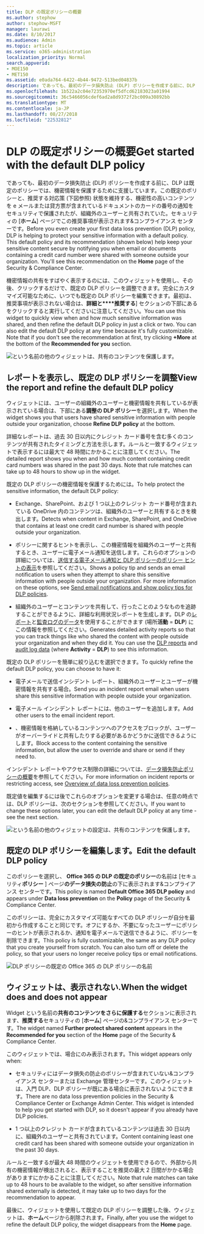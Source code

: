 ```yaml
---
title: DLP の既定ポリシーの概要
ms.author: stephow
author: stephow-MSFT
manager: laurawi
ms.date: 8/10/2017
ms.audience: Admin
ms.topic: article
ms.service: o365-administration
localization_priority: Normal
search.appverid:
- MOE150
- MET150
ms.assetid: e0ada764-6422-4b44-9472-513bed04837b
description: であっても、最初のデータ損失防止 (DLP) ポリシーを作成する前に、DLP は既定のポリシーでは、機密情報を保護するために支援しています。この既定のポリシーと、推奨する対応策 (下図参照) 状態を維持する、機密性の高いコンテンツを e メールまたは貸方票が含まれているドキュメントのカードの番号の通知をセキュリティで保護されたが、組織外のユーザーと共有されていた。
ms.openlocfilehash: 1b522a2c04e72353970ef5dfcd62183023a01994
ms.sourcegitcommit: 36c5466056cdef6ad2a8d9372f2bc009a30892bb
ms.translationtype: MT
ms.contentlocale: ja-JP
ms.lasthandoff: 08/27/2018
ms.locfileid: "22532812"
---
```

# <a name="get-started-with-the-default-dlp-policy"></a><span data-ttu-id="a905d-104">DLP の既定ポリシーの概要</span><span class="sxs-lookup"><span data-stu-id="a905d-104">Get started with the default DLP policy</span></span>

<span data-ttu-id="a905d-p102">であっても、最初のデータ損失防止 (DLP) ポリシーを作成する前に、DLP は既定のポリシーでは、機密情報を保護するために支援しています。この既定のポリシーと、推奨する対応策 (下図参照) 状態を維持する、機密性の高いコンテンツを e メールまたは貸方票が含まれているドキュメントのカードの番号の通知をセキュリティで保護されたが、組織外のユーザーと共有されていた。セキュリティの [**ホーム**] ページでこの推奨事項が表示されます&amp;コンプライアンス センターです。</span><span class="sxs-lookup"><span data-stu-id="a905d-p102">Before you even create your first data loss prevention (DLP) policy, DLP is helping to protect your sensitive information with a default policy. This default policy and its recommendation (shown below) help keep your sensitive content secure by notifying you when email or documents containing a credit card number were shared with someone outside your organization. You'll see this recommendation on the **Home** page of the Security &amp; Compliance Center.</span></span> 
  
<span data-ttu-id="a905d-p103">機密情報の共有をすばやく表示するのには、このウィジェットを使用し、その後、クリックするだけで、既定の DLP ポリシーを調整できます。完全にカスタマイズ可能なために、いつでも既定の DLP ポリシーを編集できます。最初は、推奨事項が表示されない場合は、**詳細と****推奨する**] セクションの下部にあるをクリックすると実行してくださいに注意してください。</span><span class="sxs-lookup"><span data-stu-id="a905d-p103">You can use this widget to quickly view when and how much sensitive information was shared, and then refine the default DLP policy in just a click or two. You can also edit the default DLP policy at any time because it's fully customizable. Note that if you don't see the recommendation at first, try clicking **+More** at the bottom of the **Recommended for you** section.</span></span> 
  
![という名前の他のウィジェットは、共有のコンテンツを保護します。](media/2bae6dbc-cc92-4f35-b54c-c36e60226b5b.png)
  
## <a name="view-the-report-and-refine-the-default-dlp-policy"></a><span data-ttu-id="a905d-112">レポートを表示し、既定の DLP ポリシーを調整</span><span class="sxs-lookup"><span data-stu-id="a905d-112">View the report and refine the default DLP policy</span></span>

<span data-ttu-id="a905d-113">ウィジェットには、ユーザーの組織外のユーザーと機密情報を共有しているが表示されている場合は、下部にある**調整の DLP ポリシー**を選択します。</span><span class="sxs-lookup"><span data-stu-id="a905d-113">When the widget shows you that users have shared sensitive information with people outside your organization, choose **Refine DLP policy** at the bottom.</span></span> 
  
<span data-ttu-id="a905d-p104">詳細なレポートは、過去 30 日以内にクレジット カード番号を含む多くのコンテンツが共有されたタイミングと方法を示します。ルールと一致するウィジェットで表示するには最大で 48 時間にかかることに注意してください。</span><span class="sxs-lookup"><span data-stu-id="a905d-p104">The detailed report shows you when and how much content containing credit card numbers was shared in the past 30 days. Note that rule matches can take up to 48 hours to show up in the widget.</span></span>
  
<span data-ttu-id="a905d-116">既定の DLP ポリシーの機密情報を保護するためには。</span><span class="sxs-lookup"><span data-stu-id="a905d-116">To help protect the sensitive information, the default DLP policy:</span></span>
  
- <span data-ttu-id="a905d-117">Exchange、SharePoint、および 1 つ以上のクレジット カード番号が含まれている OneDrive 内のコンテンツは、組織外のユーザーと共有するときを検出します。</span><span class="sxs-lookup"><span data-stu-id="a905d-117">Detects when content in Exchange, SharePoint, and OneDrive that contains at least one credit card number is shared with people outside your organization.</span></span>
    
- <span data-ttu-id="a905d-p105">ポリシーに関するヒントを表示し、この機密情報を組織外のユーザーと共有するとき、ユーザーに電子メール通知を送信します。これらのオプションの詳細については、[送信する電子メール通知と DLP ポリシーのポリシー ヒントの表示](use-notifications-and-policy-tips.md)を参照してください。</span><span class="sxs-lookup"><span data-stu-id="a905d-p105">Shows a policy tip and sends an email notification to users when they attempt to share this sensitive information with people outside your organization. For more information on these options, see [Send email notifications and show policy tips for DLP policies](use-notifications-and-policy-tips.md).</span></span>
    
- <span data-ttu-id="a905d-p106">組織外のユーザーとコンテンツを共有して、行ったことのようなものを追跡することができるように、詳細な利用状況レポートを生成します。DLP の[レポート](view-the-dlp-reports.md)と[監査ログのデータ](search-the-audit-log-in-security-and-compliance.md)を使用することができます (場所**活動** = **DLP**) にこの情報を参照してください。</span><span class="sxs-lookup"><span data-stu-id="a905d-p106">Generates detailed activity reports so that you can track things like who shared the content with people outside your organization and when they did it. You can use the [DLP reports](view-the-dlp-reports.md) and [audit log data](search-the-audit-log-in-security-and-compliance.md) (where **Activity** = **DLP**) to see this information.</span></span>
    
<span data-ttu-id="a905d-122">既定の DLP ポリシーを簡単に絞り込むを選択できます。</span><span class="sxs-lookup"><span data-stu-id="a905d-122">To quickly refine the default DLP policy, you can choose to have it:</span></span>
  
- <span data-ttu-id="a905d-123">電子メールで送信インシデント レポート、組織外のユーザーとユーザーが機密情報を共有する場合。</span><span class="sxs-lookup"><span data-stu-id="a905d-123">Send you an incident report email when users share this sensitive information with people outside your organization.</span></span>
    
- <span data-ttu-id="a905d-124">電子メール インシデント レポートには、他のユーザーを追加します。</span><span class="sxs-lookup"><span data-stu-id="a905d-124">Add other users to the email incident report.</span></span>
    
- <span data-ttu-id="a905d-125">、機密情報を格納しているコンテンツへのアクセスをブロックが、ユーザーがオーバーライドと共有したりする必要があるかどうかに送信できるようにします。</span><span class="sxs-lookup"><span data-stu-id="a905d-125">Block access to the content containing the sensitive information, but allow the user to override and share or send if they need to.</span></span>
    
<span data-ttu-id="a905d-126">インシデント レポートやアクセス制限の詳細については、[データ損失防止ポリシーの概要](data-loss-prevention-policies.md)を参照してください。</span><span class="sxs-lookup"><span data-stu-id="a905d-126">For more information on incident reports or restricting access, see [Overview of data loss prevention policies](data-loss-prevention-policies.md).</span></span>
  
<span data-ttu-id="a905d-127">既定値を編集するには後でこれらのオプションを変更する場合は、任意の時点では、DLP ポリシーは、次のセクションを参照してください。</span><span class="sxs-lookup"><span data-stu-id="a905d-127">If you want to change these options later, you can edit the default DLP policy at any time - see the next section.</span></span>
  
![という名前の他のウィジェットの設定は、共有のコンテンツを保護します。](media/dad30a84-2715-4c0a-a5c5-44d85492363e.png)
  
## <a name="edit-the-default-dlp-policy"></a><span data-ttu-id="a905d-129">既定の DLP ポリシーを編集します。</span><span class="sxs-lookup"><span data-stu-id="a905d-129">Edit the default DLP policy</span></span>

<span data-ttu-id="a905d-130">このポリシーを選択し、 **Office 365 の DLP の既定のポリシー**の名前は [セキュリティ**ポリシー** ] ページ**のデータ損失の防止**の下に表示されます&amp;コンプライアンス センターです。</span><span class="sxs-lookup"><span data-stu-id="a905d-130">This policy is named **Default Office 365 DLP policy** and appears under **Data loss prevention** on the **Policy** page of the Security &amp; Compliance Center.</span></span> 
  
<span data-ttu-id="a905d-p107">このポリシーは、完全にカスタマイズ可能なすべての DLP ポリシーが自分を最初から作成することと同じです。オフにするか、不要になったユーザーにポリシーのヒントが表示されるか、通知を電子メールで送信できるように、ポリシーを削除できます。</span><span class="sxs-lookup"><span data-stu-id="a905d-p107">This policy is fully customizable, the same as any DLP policy that you create yourself from scratch. You can also turn off or delete the policy, so that your users no longer receive policy tips or email notifications.</span></span>
  
![DLP ポリシーの既定の Office 365 の DLP ポリシーの名前](media/260731e8-4d57-4c98-abec-07b052ec48d5.png)
  
## <a name="when-the-widget-does-and-does-not-appear"></a><span data-ttu-id="a905d-134">ウィジェットは、表示されない.</span><span class="sxs-lookup"><span data-stu-id="a905d-134">When the widget does and does not appear</span></span>

<span data-ttu-id="a905d-135">Widget という名前の**共有のコンテンツをさらに保護する**セクションに表示されます、**推奨する**セキュリティの [**ホーム**] ページの&amp;コンプライアンス センターです。</span><span class="sxs-lookup"><span data-stu-id="a905d-135">The widget named **Further protect shared content** appears in the **Recommended for you** section of the **Home** page of the Security &amp; Compliance Center.</span></span> 
  
<span data-ttu-id="a905d-136">このウィジェットでは、場合にのみ表示されます。</span><span class="sxs-lookup"><span data-stu-id="a905d-136">This widget appears only when:</span></span>
  
- <span data-ttu-id="a905d-p108">セキュリティにはデータ損失の防止のポリシーが含まれていない&amp;コンプライアンス センターまたは Exchange 管理センターです。このウィジェットは、入門 DLP、DLP ポリシーが既にある場合に表示されないようにできます。</span><span class="sxs-lookup"><span data-stu-id="a905d-p108">There are no data loss prevention policies in the Security &amp; Compliance Center or Exchange Admin Center. This widget is intended to help you get started with DLP, so it doesn't appear if you already have DLP policies.</span></span>
    
- <span data-ttu-id="a905d-139">1 つ以上のクレジット カードが含まれているコンテンツは過去 30 日以内に、組織外のユーザーと共有されています。</span><span class="sxs-lookup"><span data-stu-id="a905d-139">Content containing least one credit card has been shared with someone outside your organization in the past 30 days.</span></span>
    
<span data-ttu-id="a905d-140">ルールと一致するが最大 48 時間のウィジェットを使用できるので、外部から共有の機密情報が検出されると、表示することを推奨の最大 2 日間がかかる場合がありますにかかることに注意してください。</span><span class="sxs-lookup"><span data-stu-id="a905d-140">Note that rule matches can take up to 48 hours to be available to the widget, so after sensitive information shared externally is detected, it may take up to two days for the recommendation to appear.</span></span>
  
<span data-ttu-id="a905d-141">最後に、ウィジェットを使用して既定の DLP ポリシーを調整した後、ウィジェットは、**ホーム**ページから削除されます。</span><span class="sxs-lookup"><span data-stu-id="a905d-141">Finally, after you use the widget to refine the default DLP policy, the widget disappears from the **Home** page.</span></span> 
  

